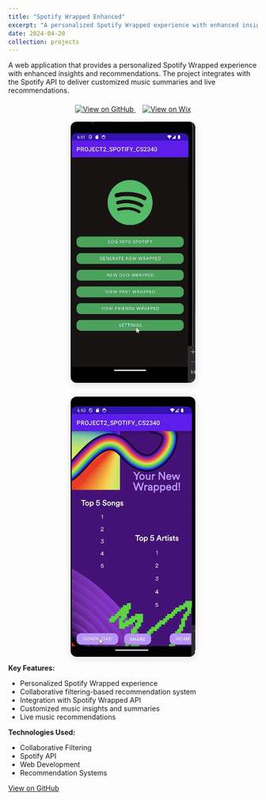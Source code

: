 ```yaml
---
title: "Spotify Wrapped Enhanced"
excerpt: "A personalized Spotify Wrapped experience with enhanced insights and recommendations using collaborative filtering."
date: 2024-04-20
collection: projects
---
```


A web application that provides a personalized Spotify Wrapped experience with enhanced insights and recommendations. The project integrates with the Spotify API to deliver customized music summaries and live recommendations.

<div align="center" style="margin-top: 1.5em;">
  <a href="https://github.com/Bajo-Adi/spotifyproj2" target="_blank" style="margin-right: 1em;">
    <img src="https://img.shields.io/badge/GitHub-View%20on%20GitHub-181717?logo=github&style=for-the-badge" alt="View on GitHub">
  </a>
  <a href="https://veerkejriwal11.wixsite.com/spotifyproject2" target="_blank">
    <img src="https://img.shields.io/badge/Wix-View%20on%20Wix-000000?logo=wix&style=for-the-badge" alt="View on Wix">
  </a>
</div>


<br style="margin-bottom: 2em;">

<div align="center" style="display: flex; justify-content: center; gap: 2em; flex-wrap: wrap; margin-bottom: 1em;">
  <img src="/images/spotify1.png" alt="CoFiscal Dashboard Animation" width="50%" style="border-radius: 12px; box-shadow: 0 4px 16px rgba(0,0,0,0.12);">
  <img src="/images/spotify2.png" alt="CoFiscal Model Output" width="50%" style="border-radius: 12px; box-shadow: 0 4px 16px rgba(0,0,0,0.10);">
</div>


**Key Features:**

- Personalized Spotify Wrapped experience
- Collaborative filtering-based recommendation system
- Integration with Spotify Wrapped API
- Customized music insights and summaries
- Live music recommendations

**Technologies Used:**

- Collaborative Filtering
- Spotify API
- Web Development
- Recommendation Systems

[View on GitHub](https://github.com/Bajo-Adi/spotifyproj2)
